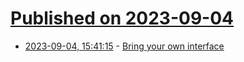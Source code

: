 # [Published on 2023-09-04](index.md)

* [2023-09-04, 15:41:15](https://lobste.rs/s/umpc5t/bring_your_own_interface) - [Bring your own interface](https://blog.verygoodsoftwarenotvirus.ru/posts/interfaces/)
